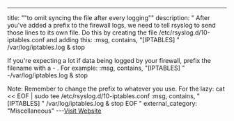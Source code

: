 ---
title: ""to omit syncing the file after every logging""
description: "
After you've added a prefix to the firewall logs, we need to tell rsyslog to send those lines to its own file. Do this by creating the file /etc/rsyslog.d/10-iptables.conf and adding this:
:msg, contains, \"[IPTABLES] \" /var/log/iptables.log
& stop

If you're expecting a lot if data being logged by your firewall, prefix the filename with a - . For example:
:msg, contains, \"[IPTABLES] \" -/var/log/iptables.log
& stop

Note: Remember to change the prefix to whatever you use.
For the lazy:
cat << EOF | sudo tee /etc/rsyslog.d/10-iptables.conf
:msg, contains, \"[IPTABLES] \" /var/log/iptables.log
& stop
EOF
"
external_category: "Miscellaneous"
---[Visit Website](https://www.rsyslog.com/doc/v8-stable/configuration/actions.html#regular-file)

